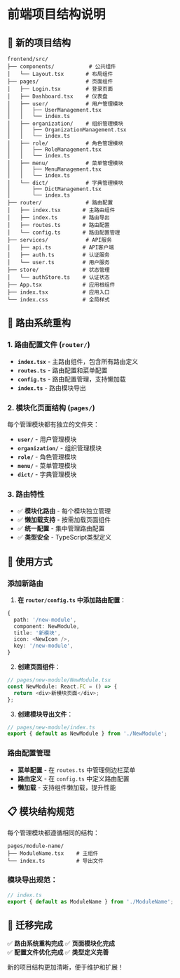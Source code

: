 # 前端项目结构说明

## 📁 新的项目结构

```
frontend/src/
├── components/           # 公共组件
│   └── Layout.tsx       # 布局组件
├── pages/               # 页面组件
│   ├── Login.tsx        # 登录页面
│   ├── Dashboard.tsx    # 仪表盘
│   ├── user/            # 用户管理模块
│   │   ├── UserManagement.tsx
│   │   └── index.ts
│   ├── organization/    # 组织管理模块
│   │   ├── OrganizationManagement.tsx
│   │   └── index.ts
│   ├── role/            # 角色管理模块
│   │   ├── RoleManagement.tsx
│   │   └── index.ts
│   ├── menu/            # 菜单管理模块
│   │   ├── MenuManagement.tsx
│   │   └── index.ts
│   └── dict/            # 字典管理模块
│       ├── DictManagement.tsx
│       └── index.ts
├── router/              # 路由配置
│   ├── index.tsx       # 主路由组件
│   ├── index.ts        # 路由导出
│   ├── routes.ts       # 路由配置
│   └── config.ts       # 路由配置管理
├── services/            # API服务
│   ├── api.ts          # API客户端
│   ├── auth.ts         # 认证服务
│   └── user.ts         # 用户服务
├── store/              # 状态管理
│   └── authStore.ts    # 认证状态
├── App.tsx             # 应用根组件
├── index.tsx           # 应用入口
└── index.css           # 全局样式
```

## 🔧 路由系统重构

### 1. **路由配置文件** (`router/`)
- **`index.tsx`** - 主路由组件，包含所有路由定义
- **`routes.ts`** - 路由配置和菜单配置
- **`config.ts`** - 路由配置管理，支持懒加载
- **`index.ts`** - 路由模块导出

### 2. **模块化页面结构** (`pages/`)
每个管理模块都有独立的文件夹：
- **`user/`** - 用户管理模块
- **`organization/`** - 组织管理模块  
- **`role/`** - 角色管理模块
- **`menu/`** - 菜单管理模块
- **`dict/`** - 字典管理模块

### 3. **路由特性**
- ✅ **模块化路由** - 每个模块独立管理
- ✅ **懒加载支持** - 按需加载页面组件
- ✅ **统一配置** - 集中管理路由配置
- ✅ **类型安全** - TypeScript类型定义

## 🚀 使用方式

### 添加新路由

1. **在 `router/config.ts` 中添加路由配置**：
```typescript
{
  path: '/new-module',
  component: NewModule,
  title: '新模块',
  icon: <NewIcon />,
  key: '/new-module',
}
```

2. **创建页面组件**：
```typescript
// pages/new-module/NewModule.tsx
const NewModule: React.FC = () => {
  return <div>新模块页面</div>;
};
```

3. **创建模块导出文件**：
```typescript
// pages/new-module/index.ts
export { default as NewModule } from './NewModule';
```

### 路由配置管理

- **菜单配置** - 在 `routes.ts` 中管理侧边栏菜单
- **路由定义** - 在 `config.ts` 中定义路由配置
- **懒加载** - 支持组件懒加载，提升性能

## 📋 模块结构规范

每个管理模块都遵循相同的结构：

```
pages/module-name/
├── ModuleName.tsx    # 主组件
└── index.ts          # 导出文件
```

### 模块导出规范：
```typescript
// index.ts
export { default as ModuleName } from './ModuleName';
```

## 🔄 迁移完成

✅ **路由系统重构完成**
✅ **页面模块化完成**  
✅ **配置文件优化完成**
✅ **类型定义完善**

新的项目结构更加清晰，便于维护和扩展！
